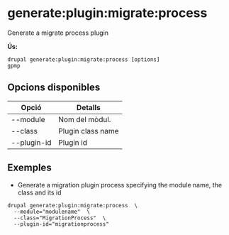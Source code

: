 # generate:plugin:migrate:process
Generate a migrate process plugin

**Ús:**
```
drupal generate:plugin:migrate:process [options]
gpmp
```

## Opcions disponibles
Opció | Detalls
-------|-------------
--module | Nom del mòdul.
--class | Plugin class name
--plugin-id | Plugin id

## Exemples
* Generate a migration plugin process specifying the module name, the class and its id
```
drupal generate:plugin:migrate:process  \
  --module="modulename"  \
  --class="MigrationProcess"  \
  --plugin-id="migrationprocess"
```
